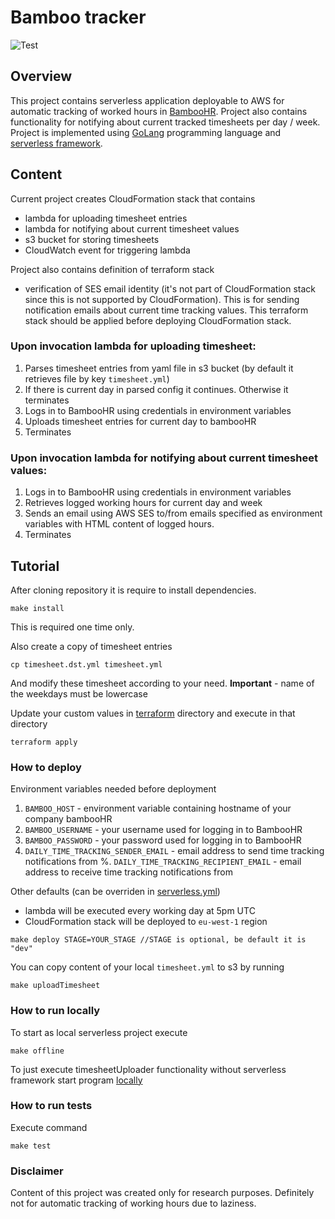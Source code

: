 # Bamboo tracker
![Test](https://github.com/ivanmartos/bamboo-tracker/workflows/Test/badge.svg)


## Overview
This project contains serverless application deployable to AWS for automatic tracking of worked hours in [BambooHR](https://www.bamboohr.com/).
Project also contains functionality for notifying about current tracked timesheets per day / week.
Project is implemented using [GoLang](https://golang.org/) programming language and [serverless framework](https://serverless.com/).

## Content
Current project creates CloudFormation stack that contains 
- lambda for uploading timesheet entries
- lambda for notifying about current timesheet values
- s3 bucket for storing timesheets
- CloudWatch event for triggering lambda

Project also contains definition of terraform stack
- verification of SES email identity (it's not part of CloudFormation stack since this is not supported by CloudFormation).
This is for sending notification emails about current time tracking values. This terraform stack should be applied before deploying 
CloudFormation stack.

### Upon invocation lambda for uploading timesheet:
1. Parses timesheet entries from yaml file in s3 bucket (by default it retrieves file by key `timesheet.yml`)
2. If there is current day in parsed config it continues. Otherwise it terminates
3. Logs in to BambooHR using credentials in environment variables
4. Uploads timesheet entries for current day to bambooHR
5. Terminates

### Upon invocation lambda for notifying about current timesheet values:
1. Logs in to BambooHR using credentials in environment variables
2. Retrieves logged working hours for current day and week
3. Sends an email using AWS SES to/from emails specified as environment variables with HTML content of logged hours.
4. Terminates

## Tutorial
After cloning repository it is require to install dependencies.
```
make install
```
This is required one time only.

Also create a copy of timesheet entries
```
cp timesheet.dst.yml timesheet.yml
```
And modify these timesheet according to your need. **Important** - name of the weekdays must be lowercase

Update your custom values in [terraform](./tf-infrastructure) directory and execute in that directory
```
terraform apply
```

### How to deploy
Environment variables needed before deployment
1. `BAMBOO_HOST` - environment variable containing hostname of your company bambooHR
2. `BAMBOO_USERNAME` - your username used for logging in to BambooHR
3. `BAMBOO_PASSWORD` - your password used for logging in to BambooHR
4. `DAILY_TIME_TRACKING_SENDER_EMAIL` - email address to send time tracking notifications from
%. `DAILY_TIME_TRACKING_RECIPIENT_EMAIL` - email address to receive time tracking notifications from

Other defaults (can be overriden in [serverless.yml](serverless.yml))
- lambda will be executed every working day at 5pm UTC
- CloudFormation stack will be deployed to `eu-west-1` region

```
make deploy STAGE=YOUR_STAGE //STAGE is optional, be default it is "dev"
```

You can copy content of your local `timesheet.yml` to s3 by running
```
make uploadTimesheet
```

### How to run locally
To start as local serverless project execute
```
make offline
```

To just execute timesheetUploader functionality without serverless framework start program [locally](cmd/timesheetUploaderLocal)

### How to run tests
Execute command 
```
make test
```


### Disclaimer
Content of this project was created only for research purposes. 
Definitely not for automatic tracking of working hours due to laziness.
